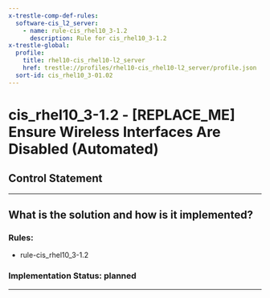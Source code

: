 ```yaml
---
x-trestle-comp-def-rules:
  software-cis_l2_server:
    - name: rule-cis_rhel10_3-1.2
      description: Rule for cis_rhel10_3-1.2
x-trestle-global:
  profile:
    title: rhel10-cis_rhel10-l2_server
    href: trestle://profiles/rhel10-cis_rhel10-l2_server/profile.json
  sort-id: cis_rhel10_3-01.02
---
```


# cis_rhel10_3-1.2 - \[REPLACE_ME\] Ensure Wireless Interfaces Are Disabled (Automated)

## Control Statement

______________________________________________________________________

## What is the solution and how is it implemented?

<!-- For implementation status enter one of: implemented, partial, planned, alternative, not-applicable -->

<!-- Note that the list of rules under ### Rules: is read-only and changes will not be captured after assembly to JSON -->

<!-- Add control implementation description here for control: cis_rhel10_3-1.2 -->

### Rules:

  - rule-cis_rhel10_3-1.2

### Implementation Status: planned

______________________________________________________________________
